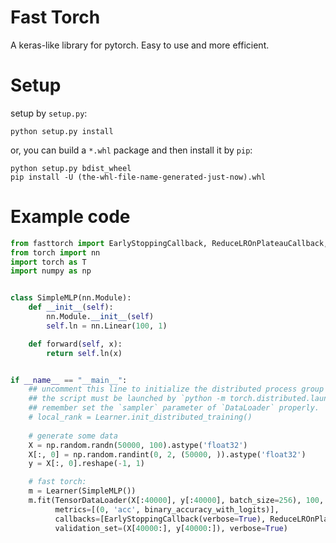 # Fast Torch

A keras-like library for pytorch.
Easy to use and more efficient.


# Setup

setup by `setup.py`:

`python setup.py install`

or, you can build a `*.whl` package and then install it by `pip`:

```
python setup.py bdist_wheel
pip install -U (the-whl-file-name-generated-just-now).whl
```

# Example code

```python
from fasttorch import EarlyStoppingCallback, ReduceLROnPlateauCallback, Learner, binary_accuracy_with_logits, TensorDataLoader
from torch import nn
import torch as T
import numpy as np


class SimpleMLP(nn.Module):
    def __init__(self):
        nn.Module.__init__(self)
        self.ln = nn.Linear(100, 1)

    def forward(self, x):
        return self.ln(x)


if __name__ == "__main__":
    ## uncomment this line to initialize the distributed process group
    ## the script must be launched by `python -m torch.distributed.launch` tool.
    ## remember set the `sampler` parameter of `DataLoader` properly. 
    # local_rank = Learner.init_distributed_training()
    
    # generate some data
    X = np.random.randn(50000, 100).astype('float32')
    X[:, 0] = np.random.randint(0, 2, (50000, )).astype('float32')
    y = X[:, 0].reshape(-1, 1)

    # fast torch:
    m = Learner(SimpleMLP())
    m.fit(TensorDataLoader(X[:40000], y[:40000], batch_size=256), 100, 256, T.optim.Adam, T.nn.functional.binary_cross_entropy_with_logits,
          metrics=[(0, 'acc', binary_accuracy_with_logits)],
          callbacks=[EarlyStoppingCallback(verbose=True), ReduceLROnPlateauCallback(verbose=True)],
          validation_set=(X[40000:], y[40000:]), verbose=True)
```
